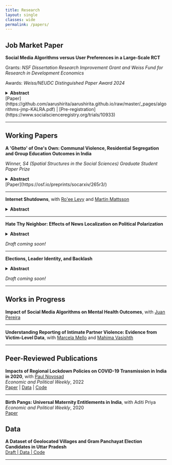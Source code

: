 ```yaml
---
title: Research
layout: single
classes: wide
permalink: /papers/
---
```


## Job Market Paper

**Social Media Algorithms versus User Preferences in a Large-Scale RCT**

Grants: *NSF Dissertation Research Improvement Grant and Weiss Fund for Research in Development Economics*  

Awards: *Weiss/NEUDC Distinguished Paper Award 2024*  


<details>
  <summary> <strong>Abstract</strong> </summary>
  <p>
Personalization algorithms have been linked to online echo chambers as they feed belief-confirming information to social media users. However, evidence on algorithms and user behavior jointly shaping harmful engagement is limited. In this paper, I conduct an individually randomized experiment with 5 million users replacing the feed-ranking algorithm with random content delivery on a prominent TikTok-like platform in India. Given the prevalence of hateful content targeting minority groups on Indian social media, I focus on this issue and establish a trade-off: random post recommendation lowers exposure to anti-minority (''toxic'') content by 27%, but at a substantial cost to the platform as overall platform usage falls by 35%. Strikingly, treated users share a larger proportion of the toxic posts they view, mitigating the decline in the number of toxic posts shared from the platform. Users with a higher interest in toxic content at baseline drive this result as they seek out content the algorithm does not show them. I rationalize these findings with a model of a revenue-driven algorithm that faces heterogeneous users choosing which posts to consume. Model-based counterfactuals evaluate alternative interventions that target toxicity in the algorithm's recommendations. Finally, I collect survey evidence to trace users' online behavior beyond the platform and show that the most affected users spend more time on substitute platforms. These results underscore the limits of piecemeal algorithmic regulation.
  </p>
</details>
[Paper](https://github.com/aarushirita/aarushirita.github.io/raw/master/_pages/algorithms-jmp-KALRA.pdf) | [Pre-registration](https://www.socialscienceregistry.org/trials/10933)

---

## Working Papers

**A 'Ghetto' of One's Own: Communal Violence, Residential Segregation and Group Education Outcomes in India**

*Winner, S4 (Spatial Structures in the Social Sciences) Graduate Student Paper Prize*
<details>
  <summary> <strong>Abstract</strong> </summary>
  <p>
Inter-group inequality has serious ramifications for economic growth. This paper investigates how ethnic violence and subsequent residential segregation shape children's lives across social groups, thus affecting economic growth. Using variation in communal violence due to a Hindu nationalist campaign tour across India, I show that violence displaces Muslims to segregated neighbourhoods. I exploit exogenous differences in the planned and actual route of the campaign trail to show that communal violence is associated with an increase in residential segregation of communities threatened by violence. Surprisingly, I find that post-event, Muslim primary education levels are higher in cities that were more susceptible to violence. For cohorts enrolling after the riots, the probability of attaining primary education decreases by 2.3% every 100 kilometres away from the campaign route. I interrogate the role of neighborhood effects in driving primary education outcomes across social groups in India.
    </p>
</details>
[Paper](https://osf.io/preprints/socarxiv/265r3/) 

---

**Internet Shutdowns**, with [Ro'ee Levy](https://www.roeelevy.com/) and [Martin Mattsson](https://www.martin-mattsson.com/)
<details>
  <summary> <strong>Abstract</strong> </summary>
  <p>
The internet, once hailed as a global space for free expression, is increasingly being restricted through government-imposed shutdowns. Despite the internet’s critical role in facilitating independent business operations, social connections, and diverse expressions of opinion, little is known about the nature and extent of these shutdowns. In this study, we focus on India, the world's largest democracy and the country with the most frequent internet shutdowns. Using a high-resolution, novel dataset, we systematically document the geographical distribution, timing, and justifications for these restrictions. Our analysis reveals that while internet shutdowns impact more than 38% of India’s population, they tend to be highly targeted. Notably, these shutdowns are disproportionately concentrated in poorer areas with larger Muslim populations. We also find that shutdown often follow instances of civil unrest, suggesting that the government uses shutdown to supress protest or prevent violence.
  </p>
</details>

---

**Hate Thy Neighbor: Effects of News Localization on Political Polarization**
<details>
  <summary> <strong>Abstract</strong> </summary>
  <p>
This paper examines the efficacy of non-invasive interventions in mitigating engagement with politically divisive content on social media platforms. Leveraging a large-scale randomized controlled trial in collaboration with a major social media platform in India, we introduce ``viewpoint-blind" content nudges--politically neutral, localized news stories--as an alternative to contentious content moderation practices. The experiment identifies the causal effect of these nudges on user engagement patterns, particularly focusing on interactions with harmful anti-minority content. Results indicate that increasing the visibility of neutral content significantly reduces engagement with divisive narratives, with an X\% decrease in interactions with polarizing content. This study offers policy-relevant insights for addressing online misinformation while balancing concerns over regulations infringing upon free speech. These findings have important implications for platform governance and the design of algorithms that shape information consumption in digital spaces.  </p>
</details>

*Draft coming soon!*

---

**Elections, Leader Identity, and Backlash**
<details>
  <summary> <strong>Abstract</strong> </summary>
  <p>
 How does the identity of local political leaders change public and private expression of political opinions? Using data from a very popular Indian content generation platform, we analyze if social media users are more likely to engage with hateful content when the local leader belongs to a vulnerable minority group. We consider engagement activity of 19 million users with one million Hindi political posts around the village council elections of April, 2021 in Uttar Pradesh, India. This is done to test the existence of a backlash effect when a member of the minority group gains political power. We employ a regression discontinuity design to compare anti-minority hate speech in villages where a Muslim candidate won an election with villages where Muslim candidates lost by a small margin. We find no change in engagement with toxic content in villages where the elected leader was Muslim after the election result was announced. A potential explanation is that engagement with hate is driven by electoral competition and campaigning efforts, and not the announcement of results. We also find evidence that engagement on the platform is generated by national news trends, and platform algorithms that do not take into account user location while generating customized content recommendations. This can make highly localized political conditions less salient for political engagement on social media platforms. This paper provides new evidence on political factors, like local election campaigns and identity of local political leaders, that are expected to change norms of engagement with political and toxic content on social media.
  </p>
</details>

*Draft coming soon!*

---

## Works in Progress

**Impact of Social Media Algorithms on Mental Health Outcomes**, with [Juan Pereira](https://sites.google.com/brown.edu/juanpereira/home)

---

**Understanding Reporting of Intimate Partner Violence: Evidence from Victim-Level Data**, with [Marcela Mello](https://sites.google.com/site/marcelamello/home/) and [Mahima Vasishth](https://www.mahimavasishth.com/home)

---

## Peer-Reviewed Publications

**Impacts of Regional Lockdown Policies on COVID-19 Transmission in India in 2020**, with [Paul Novosad](https://paulnovosad.com/)  
_Economic and Political Weekly_, 2022  
[Paper](https://www.medrxiv.org/content/10.1101/2021.08.09.21261277v1) | [Data](https://github.com/devdatalab/paper-kalra-novosad-india-npi/tree/main/clean_data) | [Code](https://github.com/devdatalab/paper-kalra-novosad-india-npi/tree/main/b)

---

**Birth Pangs: Universal Maternity Entitlements in India**, with Aditi Priya  
_Economic and Political Weekly_, 2020  
[Paper](https://papers.ssrn.com/sol3/papers.cfm?abstract_id=3486671)

## Data

**A Dataset of Geolocated Villages and Gram Panchayat Election Candidates in Uttar Pradesh**  
[Draft | Data | Code](https://osf.io/preprints/socarxiv/d6w2h/)

---
